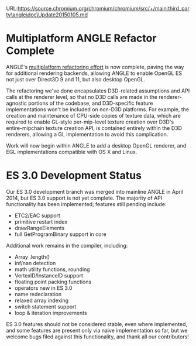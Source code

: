 URL:https://source.chromium.org/chromium/chromium/src/+/main:third_party\angle\doc\Update20150105.md
# Multiplatform ANGLE Refactor Complete

ANGLE's [multiplatform refactoring effort](MANGLE.md) is now complete, paving
the way for additional rendering backends, allowing ANGLE to enable OpenGL ES
not just over Direct3D 9 and 11, but also desktop OpenGL.

The refactoring we've done encapsulates D3D-related assumptions and API calls at
the renderer level, so that no D3D calls are made in the renderer-agnostic
portions of the codebase, and D3D-specific feature implementations won't be
included on non-D3D platforms. For example, the creation and maintenance of
CPU-side copies of texture data, which are required to enable GL-style
per-mip-level texture creation over D3D's entire-mipchain texture creation API,
is contained entirely within the D3D renderers, allowing a GL implementation to
avoid this complication.

Work will now begin within ANGLE to add a desktop OpenGL renderer, and EGL
implementations compatible with OS X and Linux.

# ES 3.0 Development Status

Our ES 3.0 development branch was merged into mainline ANGLE in April 2014, but
ES 3.0 support is not yet complete. The majority of API functionality has been
implemented; features still pending include:

* ETC2/EAC support
* primitive restart index
* drawRangeElements
* full GetProgramBinary support in core

Additional work remains in the compiler, including:

* Array .length()
* inf/nan detection
* math utility functions, rounding
* VertexID/InstanceID support
* floating point packing functions
* operators new in ES 3.0
* name redeclaration
* relaxed array indexing
* switch statement support
* loop & iteration improvements

ES 3.0 features should not be considered stable, even where implemented, and
some features are present only via naive implementation so far, but we welcome
bugs filed against this functionality, and thank all our contributors!
